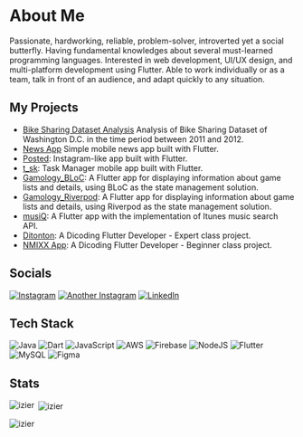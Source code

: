 # About Me
Passionate, hardworking, reliable, problem-solver, introverted yet a social butterfly. Having fundamental knowledges about several must-learned programming languages. Interested in web development, UI/UX design, and multi-platform development using Flutter. Able to work individually or as a team, talk in front of an audience, and adapt quickly to any situation.

## My Projects

- [Bike Sharing Dataset Analysis](https://github.com/izier/bike_sharing_analysis) Analysis of Bike Sharing Dataset of Washington D.C. in the time period between 2011 and 2012.
- [News App](https://github.com/izier/news_app) Simple mobile news app built with Flutter.
- [Posted](https://github.com/izier/posted): Instagram-like app built with Flutter.
- [t_sk](https://github.com/izier/t_sk): Task Manager mobile app built with Flutter.
- [Gamology_BLoC](https://github.com/izier/Gamology_BLoC): A Flutter app for displaying information about game lists and details, using BLoC as the state management solution.
- [Gamology_Riverpod](https://github.com/izier/Gamology_Riverpod): A Flutter app for displaying information about game lists and details, using Riverpod as the state management solution.
- [musiQ](https://github.com/izier/musiQ): A Flutter app with the implementation of Itunes music search API.
- [Ditonton](https://github.com/izier/ditonton): A Dicoding Flutter Developer - Expert class project.
- [NMIXX App](https://github.com/izier/nmixx_app): A Dicoding Flutter Developer - Beginner class project.


## Socials
[![Instagram](https://img.shields.io/badge/Instagram-%23E4405F.svg?logo=Instagram&logoColor=white)](https://instagram.com/i.zier) [![Another Instagram](https://img.shields.io/badge/Instagram-%23E4405F.svg?logo=Instagram&logoColor=white)](https://instagram.com/ui.byiz) [![LinkedIn](https://img.shields.io/badge/LinkedIn-%230077B5.svg?logo=linkedin&logoColor=white)](https://linkedin.com/in/faizirfanudin) 

## Tech Stack
![Java](https://img.shields.io/badge/java-%23ED8B00.svg?style=for-the-badge&logo=java&logoColor=white) ![Dart](https://img.shields.io/badge/dart-%230175C2.svg?style=for-the-badge&logo=dart&logoColor=white) ![JavaScript](https://img.shields.io/badge/javascript-%23323330.svg?style=for-the-badge&logo=javascript&logoColor=%23F7DF1E) ![AWS](https://img.shields.io/badge/AWS-%23FF9900.svg?style=for-the-badge&logo=amazon-aws&logoColor=white) ![Firebase](https://img.shields.io/badge/firebase-%23039BE5.svg?style=for-the-badge&logo=firebase) ![NodeJS](https://img.shields.io/badge/node.js-6DA55F?style=for-the-badge&logo=node.js&logoColor=white) ![Flutter](https://img.shields.io/badge/Flutter-%2302569B.svg?style=for-the-badge&logo=Flutter&logoColor=white) ![MySQL](https://img.shields.io/badge/mysql-%2300f.svg?style=for-the-badge&logo=mysql&logoColor=white) 	![Figma](https://img.shields.io/badge/figma-%23F24E1E.svg?style=for-the-badge&logo=figma&logoColor=white)

## Stats
<p><img align="left" src="https://github-readme-stats.vercel.app/api/top-langs?username=izier&show_icons=true&locale=en&layout=compact&theme=radical" alt="izier" /></p>

<p>&nbsp;<img align="center" src="https://github-readme-stats.vercel.app/api?username=izier&show_icons=true&locale=en&theme=radical" alt="izier" /></p>

<p><img align="center" src="https://github-readme-streak-stats.herokuapp.com/?user=izier&theme=radical" alt="izier" /></p>
